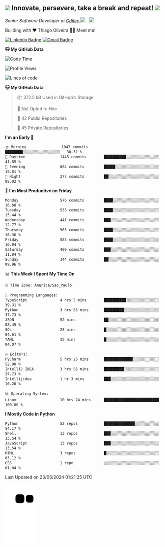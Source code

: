 <h2><img src="https://emojis.slackmojis.com/emojis/images/1531849430/4246/blob-sunglasses.gif?1531849430" width="30"/> Innovate, persevere, take a break and repeat! <img src="https://media.giphy.com/media/12oufCB0MyZ1Go/giphy.gif" width="50"></h2>
<img align='right' src="https://media.giphy.com/media/M9gbBd9nbDrOTu1Mqx/giphy.gif" width="230">
<p><em>Senior Software Developer at <a href="https://www.cditec.com.br/">Cditec
</a><img src="https://media.giphy.com/media/WUlplcMpOCEmTGBtBW/giphy.gif" width="30"> 
</em></p>



Building with ❤️ Thiago Oliveira 👋🏽 Meet me!

[![Linkedin Badge](https://img.shields.io/badge/-Thiago-blue?style=flat-square&logo=Linkedin&logoColor=white&link=https://www.linkedin.com/in/tgmarinho/)](https://www.linkedin.com/in/thiagoceconelo/) 
[![Gmail Badge](https://img.shields.io/badge/-thiceconelo@gmail.com-c14438?style=flat-square&logo=Gmail&logoColor=white&link=mailto:thiceconelo@gmail.com)](mailto:thiceconelo@gmail.com)

</em></p>

<!-- <span style="height ">
![Anurag's GitHub stats](https://github-readme-stats.vercel.app/api?username=arthurspk&show_icons=true&theme=tokyonight)
</span> -->

**🐱 My GitHub Data** 
<!--START_SECTION:waka-->
![Code Time](http://img.shields.io/badge/Code%20Time-1%2C424%20hrs%2029%20mins-blue)

![Profile Views](http://img.shields.io/badge/Profile%20Views-0-blue)

![Lines of code](https://img.shields.io/badge/From%20Hello%20World%20I%27ve%20Written-4.9%20million%20lines%20of%20code-blue)

**🐱 My GitHub Data** 

> 📦 372.5 kB Used in GitHub's Storage 
 > 
> 🚫 Not Opted to Hire
 > 
> 📜 42 Public Repositories 
 > 
> 🔑 45 Private Repositories 
 > 
**I'm an Early 🐤** 

```text
🌞 Morning                1047 commits        ████████░░░░░░░░░░░░░░░░░   30.32 % 
🌆 Daytime                1445 commits        ██████████░░░░░░░░░░░░░░░   41.85 % 
🌃 Evening                684 commits         █████░░░░░░░░░░░░░░░░░░░░   19.81 % 
🌙 Night                  277 commits         ██░░░░░░░░░░░░░░░░░░░░░░░   08.02 % 
```
📅 **I'm Most Productive on Friday** 

```text
Monday                   576 commits         ████░░░░░░░░░░░░░░░░░░░░░   16.68 % 
Tuesday                  533 commits         ████░░░░░░░░░░░░░░░░░░░░░   15.44 % 
Wednesday                441 commits         ███░░░░░░░░░░░░░░░░░░░░░░   12.77 % 
Thursday                 565 commits         ████░░░░░░░░░░░░░░░░░░░░░   16.36 % 
Friday                   585 commits         ████░░░░░░░░░░░░░░░░░░░░░   16.94 % 
Saturday                 409 commits         ███░░░░░░░░░░░░░░░░░░░░░░   11.84 % 
Sunday                   344 commits         ██░░░░░░░░░░░░░░░░░░░░░░░   09.96 % 
```


📊 **This Week I Spent My Time On** 

```text
🕑︎ Time Zone: America/Sao_Paulo

💬 Programming Languages: 
TypeScript               4 hrs 5 mins        ██████████░░░░░░░░░░░░░░░   39.31 % 
Python                   3 hrs 55 mins       █████████░░░░░░░░░░░░░░░░   37.73 % 
JSON                     52 mins             ██░░░░░░░░░░░░░░░░░░░░░░░   08.45 % 
SQL                      28 mins             █░░░░░░░░░░░░░░░░░░░░░░░░   04.61 % 
YAML                     25 mins             █░░░░░░░░░░░░░░░░░░░░░░░░   04.07 % 

🔥 Editors: 
PyCharm                  5 hrs 25 mins       █████████████░░░░░░░░░░░░   52.08 % 
IntelliJ IDEA            3 hrs 55 mins       █████████░░░░░░░░░░░░░░░░   37.73 % 
Intellijidea             1 hr 3 mins         ███░░░░░░░░░░░░░░░░░░░░░░   10.20 % 

💻 Operating System: 
Linux                    10 hrs 24 mins      █████████████████████████   100.00 % 
```

**I Mostly Code in Python** 

```text
Python                   52 repos            ██████████████░░░░░░░░░░░   54.17 % 
Shell                    13 repos            ███░░░░░░░░░░░░░░░░░░░░░░   13.54 % 
JavaScript               13 repos            ███░░░░░░░░░░░░░░░░░░░░░░   13.54 % 
HTML                     3 repos             █░░░░░░░░░░░░░░░░░░░░░░░░   03.12 % 
CSS                      1 repo              ░░░░░░░░░░░░░░░░░░░░░░░░░   01.04 % 
```




 Last Updated on 23/06/2024 01:21:35 UTC
<!--END_SECTION:waka-->

![Snake animation](https://github.com/rafaballerini/rafaballerini/blob/output/github-contribution-grid-snake.svg)


<!---
ceconelo/ceconelo is a ✨ special ✨ repository because its `README.md` (this file) appears on your GitHub profile.
You can click the Preview link to take a look at your changes.
--->

